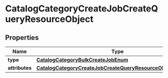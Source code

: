 
# CatalogCategoryCreateJobCreateQueryResourceObject

## Properties
| Name | Type | Description | Notes |
| ------------ | ------------- | ------------- | ------------- |
| **type** | [**CatalogCategoryBulkCreateJobEnum**](CatalogCategoryBulkCreateJobEnum.md) |  |  |
| **attributes** | [**CatalogCategoryCreateJobCreateQueryResourceObjectAttributes**](CatalogCategoryCreateJobCreateQueryResourceObjectAttributes.md) |  |  |




